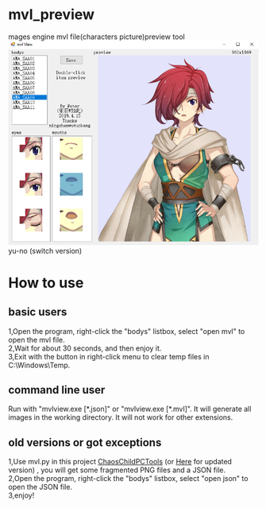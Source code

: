 # mvl_preview
mages engine mvl file(characters picture)preview tool  
![Image text](./pic01.png)  
yu-no (switch version)  
# How to use
## basic users
1,Open the program, right-click the "bodys" listbox, select "open mvl" to open the mvl file.  
2,Wait for about 30 seconds, and then enjoy it.  
3,Exit with the button in right-click menu to clear temp files in C:\Windows\Temp.  
## command line user
Run with "mvlview.exe \[\*.json\]" or "mvlview.exe \[\*.mvl\]". It will generate all images in the working directory. It will not work for other extensions.  
## old versions or got exceptions
1,Use mvl.py in this project [ChaosChildPCTools](https://github.com/ningshanwutuobang/ChaosChildPCTools) \(or [Here](https://github.com/manicsteiner/ChaosChildPCTools) for updated version\) , you will get some fragmented PNG files and a JSON file.  
2,Open the program, right-click the "bodys" listbox, select "open json" to open the JSON file.  
3,enjoy!  